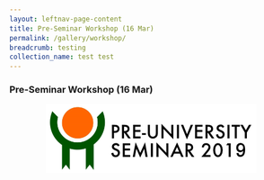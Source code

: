 ```yaml
---
layout: leftnav-page-content
title: Pre-Seminar Workshop (16 Mar)
permalink: /gallery/workshop/
breadcrumb: testing
collection_name: test test
---
```


### **Pre-Seminar Workshop (16 Mar)**

<p align="center">
  <img src="/images/test/2019-preu-logo-title-1.png">
</p>
